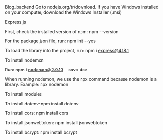 Blog_backend
Go to nodejs.org/tr/download. If you have Windows installed on your computer, download the Windows Installer (.msi).

Express.js

First, check the installed version of npm:
npm --version

For the package.json file, run:
npm init --yes

To load the library into the project, run:
npm i express@4.18.1

To install nodemon

Run:
npm i nodemon@2.0.19 --save-dev

When running nodemon, we use the npx command because nodemon is a library.
Example:
npx nodemon <file-name>

To install modules

To install dotenv:
npm install dotenv

To install cors:
npm install cors

To install jsonwebtoken:
npm install jsonwebtoken

To install bcrypt:
npm install bcrypt

